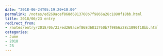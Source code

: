 ```yaml
---
date: "2018-06-24T05:19:20+10:00"
permalink: /notes/ed269acef868d6813760b7f9866a28c1090f18bb.html
title: 2018/06/23 entry
redirect_from:
- /notes/entry/2018/06/23/ed269acef868d6813760b7f9866a28c1090f18bb.html
categories:
- June
- 2018
- 23
---
```


